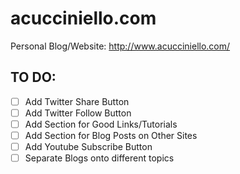 # acucciniello.com
Personal Blog/Website: http://www.acucciniello.com/

## TO DO:
- [ ] Add Twitter Share Button
- [ ] Add Twitter Follow Button
- [ ] Add Section for Good Links/Tutorials
- [ ] Add Section for Blog Posts on Other Sites
- [ ] Add Youtube Subscribe Button
- [ ] Separate Blogs onto different topics
